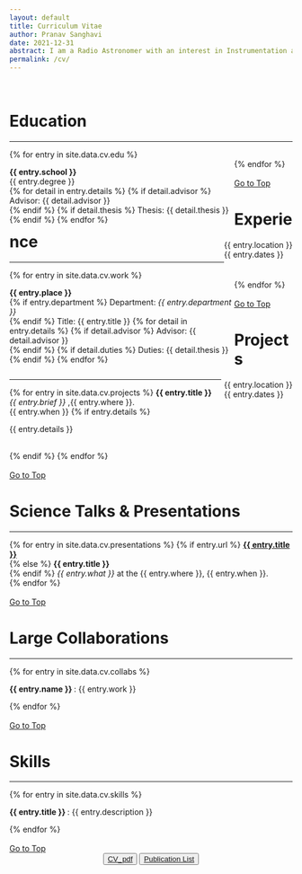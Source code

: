 ```yaml
---
layout: default
title: Curriculum Vitae
author: Pranav Sanghavi
date: 2021-12-31
abstract: I am a Radio Astronomer with an interest in Instrumentation and VLBI. I am currently completing my PhD at West Virginia University. My goal is to strive towards acquiring end-to-end expertise from analog chains to digital pipelines. I would like to build to telescopes to uncover the secrets of Fast Radio Bursts and Cosmology.
permalink: /cv/
---
```


<br>

<!-- Education -->
<h1 id="edu">Education</h1>

<hr>

<div class="container">
  {% for entry in site.data.cv.edu %}
  <div class="content_left_responsive">
    <p style='float: left; width: 100vw; max-width: 400px;'>
      <b>{{ entry.school }}</b><br>
      {{ entry.degree }}<br>
      {% for detail in entry.details %}
      {% if detail.advisor %}
      Advisor: {{ detail.advisor }}<br>
      {% endif %}
      {% if detail.thesis %}
      Thesis: {{ detail.thesis }}<br>
      {% endif %}
      {% endfor %}
    </p>
  </div>
  <div class="content_left_responsive">
    <p style='float: right'>
      {{ entry.location }}<br>
      {{ entry.dates }}<br>
    </p>
  </div>
  {% endfor %}
</div>
<br>
<a href="#">Go to Top</a>
<br>

<!-- Work Experience -->
<h1 id="edu">Experience</h1>

<hr>

<div class="container">
  {% for entry in site.data.cv.work %}
  <div class="content_left_responsive">
    <p style='float: left; width: 100vw; max-width: 400px;'>
      <b>{{ entry.place }}</b><br>
      {% if entry.department %}
      Department: <i>{{ entry.department }}</i><br>
      {% endif %}
      Title: {{ entry.title }}
      {% for detail in entry.details %}
      {% if detail.advisor %}
      Advisor: {{ detail.advisor }}<br>
      {% endif %}
      {% if detail.duties %}
      Duties: {{ detail.thesis }}<br>
      {% endif %}
      {% endfor %}
    </p>
  </div>
  <div class="content_left_responsive">
    <p style='float: right; margin-left: 5px;'>
      {{ entry.location }}<br>
      {{ entry.dates }}<br>
    </p>
  </div>
  {% endfor %}
</div>
<br>
<a href="#">Go to Top</a>
<br>

<!-- Projects -->
<h1 id="skills">Projects</h1>
<hr>
<div class="container">
  {% for entry in site.data.cv.projects %}
  <b> {{ entry.title }} </b><br>
  <i> {{ entry.brief }} </i>,{{ entry.where }}.<br>
  {{ entry.when }}
  {% if entry.details %}
  <p>
    {{ entry.details }}
  </p><br>
  {% endif %}
  {% endfor %}
</div>
<br>
<a href="#">Go to Top</a>
<br>

<!-- Presentations -->
<h1 id="pres">Science Talks & Presentations</h1>

<hr>

<div class="container">
  {% for entry in site.data.cv.presentations %}
  {% if entry.url %}
  <b><a href="{{ entry.url }}">{{ entry.title }}</a></b><br>
  {% else %}
  <b>{{ entry.title }}</b><br>
  {% endif %}
  <i>{{ entry.what }}</i> at the {{ entry.where }}, {{ entry.when }}.<br>
  {% endfor %}
</div>
<br>
<a href="#">Go to Top</a>
<br>

<!-- Collaborations -->
<h1 id="skills">Large Collaborations</h1>

<hr>

<div class="container">
  {% for entry in site.data.cv.collabs %}
  <p>
    <b> {{ entry.name }} </b>: {{ entry.work }}<br>
  </p>
  {% endfor %}
</div>
<br>
<a href="#">Go to Top</a>
<br>

<!-- Skills -->
<h1 id="skills">Skills</h1>

<hr>

<div class="container">
  {% for entry in site.data.cv.skills %}
  <p>
    <b>{{ entry.title }} </b>: {{ entry.description }}<br>
  </p>
  {% endfor %}
</div>
</br>
<a href="#">Go to Top</a>

<!-- Buttons -->
</br>
<div style="text-align: center;">
  <button><a href="https://pranavsanghavi.com/CV/">CV_pdf</a></button>
  <button><a href="{{ site.url }}/pub_list">Publication List</a></button>
</div>
